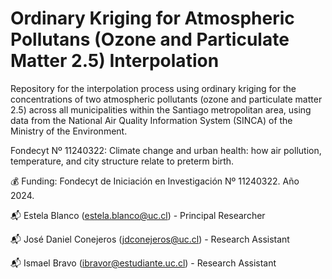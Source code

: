 # Ordinary Kriging for Atmospheric Pollutans (Ozone and Particulate Matter 2.5) Interpolation
Repository for the interpolation process using ordinary kriging for the concentrations of two atmospheric pollutants (ozone and particulate matter 2.5) across all municipalities within the Santiago metropolitan area, using data from the National Air Quality Information System (SINCA) of the Ministry of the Environment.

Fondecyt Nº 11240322: Climate change and urban health: how air pollution, temperature, and city structure relate to preterm birth.

💰 Funding: Fondecyt de Iniciación en Investigación Nº 11240322. Año 2024.

📬 Estela Blanco (estela.blanco@uc.cl) - Principal Researcher

📬 José Daniel Conejeros (jdconejeros@uc.cl) - Research Assistant

📬 Ismael Bravo (ibravor@estudiante.uc.cl) - Research Assistant
